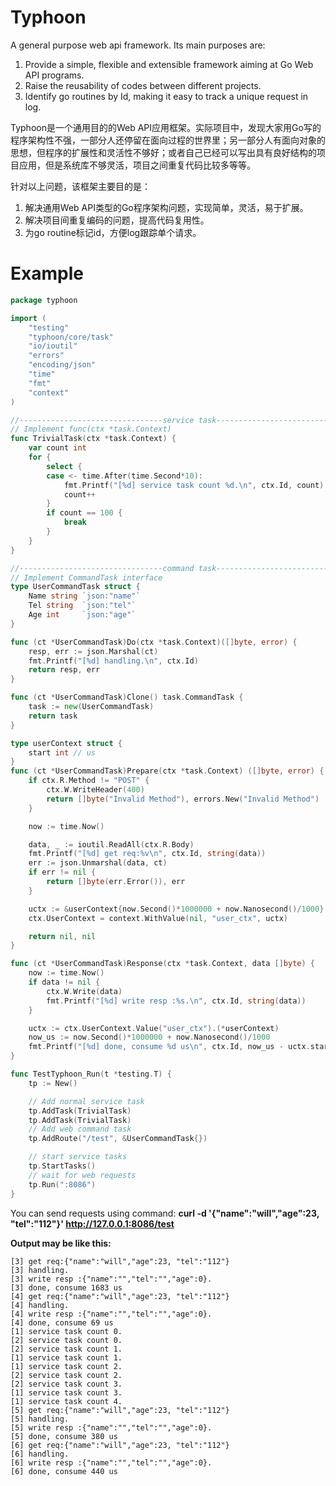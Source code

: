 # Typhoon
A general purpose web api framework. Its main purposes are:
1. Provide a simple, flexible and extensible framework aiming at Go Web API programs.
2. Raise the reusability of codes between different projects.
3. Identify go routines by Id, making it easy to track a unique request in log.

Typhoon是一个通用目的的Web API应用框架。实际项目中，发现大家用Go写的程序架构性不强，一部分人还停留在面向过程的世界里；另一部分人有面向对象的思想，但程序的扩展性和灵活性不够好；或者自己已经可以写出具有良好结构的项目应用，但是系统库不够灵活，项目之间重复代码比较多等等。

针对以上问题，该框架主要目的是：
1. 解决通用Web API类型的Go程序架构问题，实现简单，灵活，易于扩展。
2. 解决项目间重复编码的问题，提高代码复用性。
3. 为go routine标记id，方便log跟踪单个请求。

# Example

```go
package typhoon

import (
	"testing"
	"typhoon/core/task"
	"io/ioutil"
	"errors"
	"encoding/json"
	"time"
	"fmt"
	"context"
)

//--------------------------------service task----------------------------------
// Implement func(ctx *task.Context)
func TrivialTask(ctx *task.Context) {
	var count int
	for {
		select {
		case <- time.After(time.Second*10):
			fmt.Printf("[%d] service task count %d.\n", ctx.Id, count)
			count++
		}
		if count == 100 {
			break
		}
	}
}

//--------------------------------command task----------------------------------
// Implement CommandTask interface
type UserCommandTask struct {
	Name string `json:"name"`
	Tel string 	`json:"tel"`
	Age int 	`json:"age"`
}

func (ct *UserCommandTask)Do(ctx *task.Context)([]byte, error) {
	resp, err := json.Marshal(ct)
	fmt.Printf("[%d] handling.\n", ctx.Id)
	return resp, err
}

func (ct *UserCommandTask)Clone() task.CommandTask {
	task := new(UserCommandTask)
	return task
}

type userContext struct {
	start int // us
}
func (ct *UserCommandTask)Prepare(ctx *task.Context) ([]byte, error) {
	if ctx.R.Method != "POST" {
		ctx.W.WriteHeader(400)
		return []byte("Invalid Method"), errors.New("Invalid Method")
	}

	now := time.Now()

	data, _ := ioutil.ReadAll(ctx.R.Body)
	fmt.Printf("[%d] get req:%v\n", ctx.Id, string(data))
	err := json.Unmarshal(data, ct)
	if err != nil {
		return []byte(err.Error()), err
	}

	uctx := &userContext{now.Second()*1000000 + now.Nanosecond()/1000}
	ctx.UserContext = context.WithValue(nil, "user_ctx", uctx)

	return nil, nil
}

func (ct *UserCommandTask)Response(ctx *task.Context, data []byte) {
	now := time.Now()
	if data != nil {
		ctx.W.Write(data)
		fmt.Printf("[%d] write resp :%s.\n", ctx.Id, string(data))
	}

	uctx := ctx.UserContext.Value("user_ctx").(*userContext)
	now_us := now.Second()*1000000 + now.Nanosecond()/1000
	fmt.Printf("[%d] done, consume %d us\n", ctx.Id, now_us - uctx.start)
}

func TestTyphoon_Run(t *testing.T) {
	tp := New()

	// Add normal service task
	tp.AddTask(TrivialTask)
	tp.AddTask(TrivialTask)
	// Add web command task
	tp.AddRoute("/test", &UserCommandTask{})

	// start service tasks
	tp.StartTasks()
	// wait for web requests
	tp.Run(":8086")
}
```

You can send requests using command: **curl -d '{"name":"will","age":23, "tel":"112"}' http://127.0.0.1:8086/test**

**Output may be like this:**
```
[3] get req:{"name":"will","age":23, "tel":"112"}
[3] handling.
[3] write resp :{"name":"","tel":"","age":0}.
[3] done, consume 1683 us
[4] get req:{"name":"will","age":23, "tel":"112"}
[4] handling.
[4] write resp :{"name":"","tel":"","age":0}.
[4] done, consume 69 us
[1] service task count 0.
[2] service task count 0.
[2] service task count 1.
[1] service task count 1.
[1] service task count 2.
[2] service task count 2.
[2] service task count 3.
[1] service task count 3.
[1] service task count 4.
[5] get req:{"name":"will","age":23, "tel":"112"}
[5] handling.
[5] write resp :{"name":"","tel":"","age":0}.
[5] done, consume 380 us
[6] get req:{"name":"will","age":23, "tel":"112"}
[6] handling.
[6] write resp :{"name":"","tel":"","age":0}.
[6] done, consume 440 us
```
